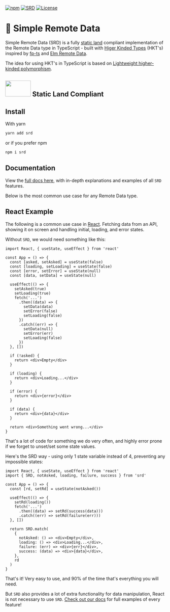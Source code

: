 [![npm](https://img.shields.io/npm/v/srd.svg)](http://npm.im/srd)
[![SRD](https://badgen.net/bundlephobia/minzip/srd)](https://bundlephobia.com/result?p=srd)
[![License](https://img.shields.io/badge/license-BSD--3--Clause-blue)](https://opensource.org/licenses/BSD-3-Clause)

# 🚀 Simple Remote Data

Simple Remote Data (SRD) is a fully [static land](https://github.com/fantasyland/static-land/blob/master/docs/spec.md) compliant implementation of the Remote Data type in TypeScript - built with [Higer Kinded Types](<https://en.wikipedia.org/wiki/Kind_(type_theory)>) (HKT's) inspired by [fp-ts](https://github.com/gcanti/fp-ts) and [Elm Remote Data](https://package.elm-lang.org/packages/krisajenkins/remotedata/6.0.1/RemoteData).

The idea for using HKT's in TypeScript is based on [Lightweight higher-kinded polymorphism](https://www.cl.cam.ac.uk/~jdy22/papers/lightweight-higher-kinded-polymorphism.pdf).

## <img width="80" height="50" src="https://raw.githubusercontent.com/fantasyland/static-land/master/logo/logo.png" /> Static Land Compliant

## Install

With yarn

```sh
yarn add srd
```

or if you prefer npm

```sh
npm i srd
```

## Documentation

View the [full docs here](docs.md), with in-depth explanations and examples of all `SRD` features.

Below is the most common use case for any Remote Data type.

## React Example

The following is a common use case in [React](https://reactjs.org/). Fetching data from an API, showing it on screen and handling initial, loading, and error states.

Without `SRD`, we would need something like this:

```tsx
import React, { useState, useEffect } from 'react'

const App = () => {
  const [asked, setAsked] = useState(false)
  const [loading, setLoading] = useState(false)
  const [error, setError] = useState(null)
  const [data, setData] = useState(null)

  useEffect(() => {
    setAsked(true)
    setLoading(true)
    fetch('...')
      .then((data) => {
        setData(data)
        setError(false)
        setLoading(false)
      })
      .catch((err) => {
        setData(null)
        setError(err)
        setLoading(false)
      })
  }, [])

  if (!asked) {
    return <div>Empty</div>
  }

  if (loading) {
    return <div>Loading...</div>
  }

  if (error) {
    return <div>{error}</div>
  }

  if (data) {
    return <div>{data}</div>
  }

  return <div>Something went wrong...</div>
}
```

That's a lot of code for something we do very often, and highly error prone if we forget to unset/set some state values.

Here's the SRD way - using only 1 state variable instead of 4, preventing any impossible states:

```tsx
import React, { useState, useEffect } from 'react'
import { SRD, notAsked, loading, failure, success } from 'srd'

const App = () => {
  const [rd, setRd] = useState(notAsked())

  useEffect(() => {
    setRd(loading())
    fetch('...')
      .then((data) => setRd(success(data)))
      .catch((err) => setRd(failure(err)))
  }, [])

  return SRD.match(
    {
      notAsked: () => <div>Empty</div>,
      loading: () => <div>Loading...</div>,
      failure: (err) => <div>{err}</div>,
      success: (data) => <div>{data}</div>,
    },
    rd
  )
}
```

That's it! Very easy to use, and 90% of the time that's everything you will need.

But `SRD` also provides a lot of extra functionality for data manipulation, React is not necessary to use `SRD`. [Check out our docs](docs.md) for full examples of every feature!
